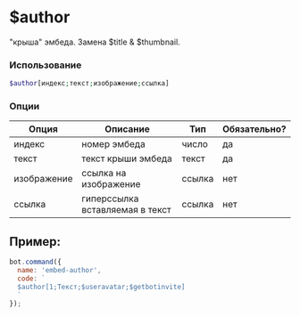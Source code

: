 # $author

"крыша" эмбеда. Замена $title & $thumbnail.

### Использование
 
```php
$author[индекс;текст;изображение;ссылка]
```

### Опции


| Опция | Описание | Тип | Обязательно? |
|--------|-------------|------|----------|
| индекс | номер эмбеда | число | да |
| текст | текст крыши эмбеда | текст | да |
| изображение | ссылка на изображение | ссылка | нет |
| ссылка | гиперссылка вставляемая в текст | ссылка | нет |


## Пример:

```javascript
bot.command({
  name: 'embed-author',
  code: `
  $author[1;Текст;$useravatar;$getbotinvite]
  `
});
```

